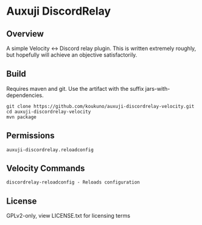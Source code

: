 # Auxuji DiscordRelay

## Overview
A simple Velocity <-> Discord relay plugin. This is written extremely roughly, but hopefully will achieve an objective satisfactorily.

## Build
Requires maven and git. Use the artifact with the suffix jars-with-dependencies.
```
git clone https://github.com/koukuno/auxuji-discordrelay-velocity.git
cd auxuji-discordrelay-velocity
mvn package
```

## Permissions
```
auxuji-discordrelay.reloadconfig
```

## Velocity Commands
```
discordrelay-reloadconfig - Reloads configuration
```

## License
GPLv2-only, view LICENSE.txt for licensing terms
